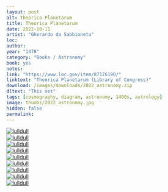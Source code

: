 ```yaml
---
layout: post
alt: Theorica Planetarum
title: Theorica Planetarum
date: 2022-10-11
artist: "Gherardo da Sabbioneta"
loc: 
author:
year: "1478"
category: "Books / Astronomy"
book: yes
notes: 
link: "https://www.loc.gov/item/87176190/" 
linktext: "Theorica Planetarum (Library of Congress)"
download: /images/downloads/2022_astronomy.zip
dltext: "This set"
tags: [cosmography, diagram, astronomy, 1400s, astrology]
image: thumbs/2022_astronomy.jpg
hidden: false
permalink:
---
```





<div class="post_image">
	<a href="{{ site.baseurl }}/images/posts/2022_astronomy/001.jpg" target="_blank">
	<img src="{{ site.baseurl }}/images/posts/2022_astronomy/001.jpg" alt="lulldull"></a>
</div>

<div class="post_image">
	<a href="{{ site.baseurl }}/images/posts/2022_astronomy/002.jpg" target="_blank">
	<img src="{{ site.baseurl }}/images/posts/2022_astronomy/002.jpg" alt="lulldull"></a>
</div>

<div class="post_image">
	<a href="{{ site.baseurl }}/images/posts/2022_astronomy/003.jpg" target="_blank">
	<img src="{{ site.baseurl }}/images/posts/2022_astronomy/003.jpg" alt="lulldull"></a>
</div>

<div class="post_image">
	<a href="{{ site.baseurl }}/images/posts/2022_astronomy/004.jpg" target="_blank">
	<img src="{{ site.baseurl }}/images/posts/2022_astronomy/004.jpg" alt="lulldull"></a>
</div>


<div class="post_image">
	<a href="{{ site.baseurl }}/images/posts/2022_astronomy/005.jpg" target="_blank">
	<img src="{{ site.baseurl }}/images/posts/2022_astronomy/005.jpg" alt="lulldull"></a>
</div>

<div class="post_image">
	<a href="{{ site.baseurl }}/images/posts/2022_astronomy/006.jpg" target="_blank">
	<img src="{{ site.baseurl }}/images/posts/2022_astronomy/006.jpg" alt="lulldull"></a>
</div>

<div class="post_image">
	<a href="{{ site.baseurl }}/images/posts/2022_astronomy/007.jpg" target="_blank">
	<img src="{{ site.baseurl }}/images/posts/2022_astronomy/007.jpg" alt="lulldull"></a>
</div>

<div class="post_image">
	<a href="{{ site.baseurl }}/images/posts/2022_astronomy/008.jpg" target="_blank">
	<img src="{{ site.baseurl }}/images/posts/2022_astronomy/008.jpg" alt="lulldull"></a>
</div>

<div class="post_image">
	<a href="{{ site.baseurl }}/images/posts/2022_astronomy/009.jpg" target="_blank">
	<img src="{{ site.baseurl }}/images/posts/2022_astronomy/009.jpg" alt="lulldull"></a>
</div>